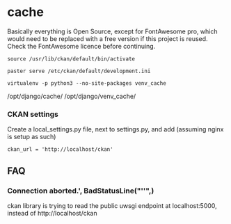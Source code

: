 # cache

Basically everything is Open Source, except for FontAwesome pro, which would need to be replaced with a free version if this project is reused. Check the FontAwesome licence before continuing.

```
source /usr/lib/ckan/default/bin/activate

paster serve /etc/ckan/default/development.ini
```

```
virtualenv -p python3 --no-site-packages venv_cache
```


/opt/django/cache/
/opt/django/venv_cache/

### CKAN settings

Create a local_settings.py file, next to settings.py, and add (assuming nginx is setup as such)

```
ckan_url = 'http://localhost/ckan'
```

## FAQ

### Connection aborted.', BadStatusLine("''",)
ckan library is trying to read the public uwsgi endpoint at localhost:5000, instead of http://localhost/ckan